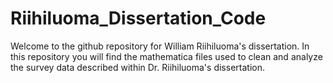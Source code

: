 # Riihiluoma_Dissertation_Code

Welcome to the github repository for William Riihiluoma's dissertation.  In this repository you will find the mathematica files used to clean and analyze the survey data described within Dr. Riihiluoma's dissertation.
